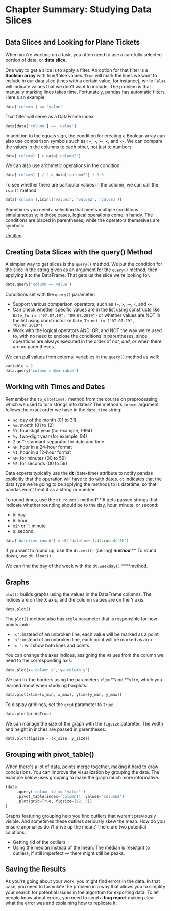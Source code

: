 # Chapter Summary: Studying Data Slices

# 

## Data Slices and Looking for Plane Tickets

When you're working on a task, you often need to use a carefully selected portion of data, or **data slice.**

One way to get a slice is to apply a filter. An option for that filter is a **Boolean array** with true/false values. `True` will mark the lines we want to include in our data slice (lines with a certain value, for instance), while `False` will indicate values that we don't want to include. The problem is that manually marking lines takes time. Fortunately, pandas has automatic filters. Here's an example:

```python
data['column'] == 'value'
```

That filter will serve as a DataFrame index:

```python
data[data['column'] == 'value']
```

In addition to the equals sign, the condition for creating a Boolean array can also use comparison symbols such as `!=`, `>`, `>=`, `<`, and `<=`. We can compare the values in the columns to each other, not just to numbers:

```python
data['column1'] > data['column2']
```

We can also use arithmetic operations in the condition:

```python
data['column1'] / 2 > data['column2'] + 0.5
```

To see whether there are particular values in the column, we can call the `isin()` method:

```python
data['column'].isin(('value1', 'value2', 'value3'))
```

Sometimes you need a selection that meets multiple conditions simultaneously; in those cases, logical operations come in handy. The conditions are placed in parentheses, while the operators themselves are symbols:

[Untitled](https://www.notion.so/e6a0aa02e6d24264b6b88d409f208c7c)

## Creating Data Slices with the query() Method

A simpler way to get slices is the `query()` method. We put the condition for the slice in the string given as an argument for the `query()` method, then applying it to the DataFrame. That gets us the slice we're looking for.

```python
data.query('column == value')
```

Conditions set with the `query()` parameter:

- Support various comparison operators, such as `!=`, `>`, `>=`, `<`, and `<=`
- Can check whether specific values are in the list using constructs like `Date_To in ("07.07.19", "09.07.2019")` or whether values are NOT in the list using constructs like `Date_To not in ("07.07.19", "09.07.2019")`
- Work with the logical operators AND, OR, and NOT the way we're used to, with no need to enclose the conditions in parentheses, since operations are always executed in the order of *not*, *and*, *or* when there are no parentheses.

We can pull values from external variables in the `query()` method as well:

```python
variable = 2
data.query('column > @variable')
```

## Working with Times and Dates

Remember the `to_datetime()` method from the course on preprocessing, which we used to turn strings into dates? The method's `format` argument follows the exact order we have in the `date_time` string:

- `%d`: day of the month (01 to 31)
- `%m`: month (01 to 12)
- `%Y`: four-digit year (for example, 1994)
- `%y`: two-digit year (for example, 94)
- `Z` or `T`: standard separator for date and time
- `%H`: hour in a 24-hour format
- `%I`: hour in a 12-hour format
- `%M`: for minutes (00 to 59)
- `%S`: for seconds (00 to 59)

Data experts typically use the **dt** (date-time) attribute to notify pandas explicitly that the operation will have to do with dates. `dt` indicates that the data type we’re going to be applying the methods to is datetime, so that pandas won't treat it as a string or number.

To round times, use the `dt.round()` method*.* It gets passed strings that indicate whether rounding should be to the day, hour, minute, or second:

- `D`: day
- `H`: hour
- `min` or `T`: minute
- `S`: second

```python
data['datetime_round'] = df['datetime'].dt.round('3H')
```

If you want to round up, use the `dt.ceil()` (ceiling) ****method***.*** To round down, use `dt.floor()`.

We can find the day of the week with the `dt.weekday()` ****method. 

## Graphs

`plot()` builds graphs using the values in the DataFrame columns. The indices are on the X axis, and the column values are on the Y axis.

```python
data.plot()
```

The `plot()` method also has `style` parameter that is responsible for how points look:

- `'o'`: instead of an unbroken line, each value will be marked as a point
- `'x'`: instead of an unbroken line, each point will be marked as an x
- `'o-'`: will show both lines and points

You can change the axes indices, assigning the values from the column we need to the corresponding axis.

```python
data.plot(x='column_x', y='column_y')
```

We can fix the borders using the parameters `xlim` **and **`ylim`*,* which you learned about when studying boxplots:

```python
data.plot(xlim=(x_min, x_max), ylim=(y_min, y_max))
```

To display gridlines, set the `grid` parameter to `True`:

```python
data.plot(grid=True)
```

We can manage the size of the graph with the `figsize` patareter. The width and height in inches are passed in parentheses:

```python
data.plot(figsize = (x_size, y_size))
```

## Grouping with pivot_table()

When there's a lot of data, points merge together, making it hard to draw conclusions. You can improve the visualization by grouping the data. The example below uses grouping to make the graph much more informative.

```python
(data
     .query('column_id == "value"')
     .pivot_table(index='column1', values='column2')
     .plot(grid=True, figsize=(12, 5))
)
```

Graphs featuring grouping help you find outliers that weren't previously visible. And sometimes these outliers seriously skew the mean. How do you ensure anomalies don’t drive up the mean? There are two potential solutions:

- Getting rid of the outliers
- Using the median instead of the mean. The median is resistant to outliers, if still imperfect — there might still be peaks.

## Saving the Results

As you're going about your work, you might find errors in the data. In that case, you need to formulate the problem in a way that allows you to simplify your search for potential issues in the algorithm for exporting data. To let people know about errors, you need to send a **bug report** making clear what the error was and explaining how to replicate it.